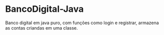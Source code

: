 # BancoDigital-Java
Banco digital em java puro, com funções como login e registrar, armazena as contas criandas em uma classe.
